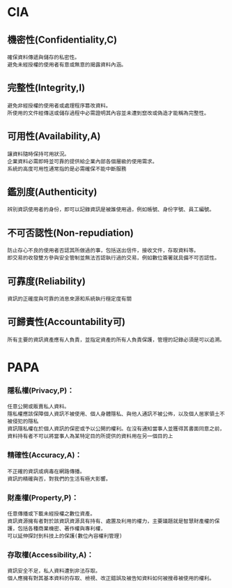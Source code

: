 # CIA
## 機密性(Confidentiality,C)
```
確保資料傳遞與儲存的私密性。
避免未經授權的使用者有意或無意的揭露資料內涵。
```
## 完整性(Integrity,I)
```
避免非經授權的使用者或處理程序篡改資料。
所使用的文件經傳送或儲存過程中必需證明其內容並未遭到竄改或偽造才能稱為完整性。
```
## 可用性(Availability,A)
```
讓資料隨時保持可用狀況。
企業資料必需即時並可靠的提供給企業內部各個層級的使用需求。
系統的高度可用性通常指的是必需確保不能中斷服務
```
## 鑑別度(Authenticity)
```
辨別資訊使用者的身份，即可以記錄資訊是被誰使用過，例如帳號、身份字號、員工編號。
```
## 不可否認性(Non-repudiation)
```
防止存心不良的使用者否認其所做過的事，包括送出信件，接收文件，存取資料等。
即交易的收發雙方參與安全管制並無法否認執行過的交易，例如數位簽署就具備不可否認性。
```
## 可靠度(Reliability)
```
資訊的正確度與可靠的消息來源和系統執行穩定度有關
```
## 可歸責性(Accountability可)
```
所有主要的資訊資產應有人負責，並指定資產的所有人負責保護，管理的記錄必須是可以追溯。
```
# PAPA
### 隱私權(Privacy,P)：
```
任意公開或販賣私人資料。
隱私權應該保障個人資訊不被使用、個人身體隱私、與他人通訊不被公佈，以及個人居家領土不被侵犯的隱私
資訊隱私權在於個人資訊的保密或予以公開的權利。在沒有通知當事人並獲得其書面同意之前，資料持有者不可以將當事人為某特定目的所提供的資料用在另一個目的上
```
### 精確性(Accuracy,A)：
```
不正確的資訊或病毒在網路傳播。
資訊的精確與否，對我們的生活有極大影響。
```
### 財產權(Property,P)：
```
任意傳播或下載未經授權之數位資產。
資訊資源擁有者對於該資訊資源具有持有、處置及利用的權力，主要議題就是智慧財產權的保護，包括各種商業機密、著作權與專利權，
可以延伸探討到科技上的保護(數位內容權利管理)
```
### 存取權(Accessibility,A)：
```
資訊安全不足，私人資料遭到非法存取。
個人應擁有對其基本資料的存取、檢視、改正錯誤及被告知資料如何被搜尋被使用的權利。
```
